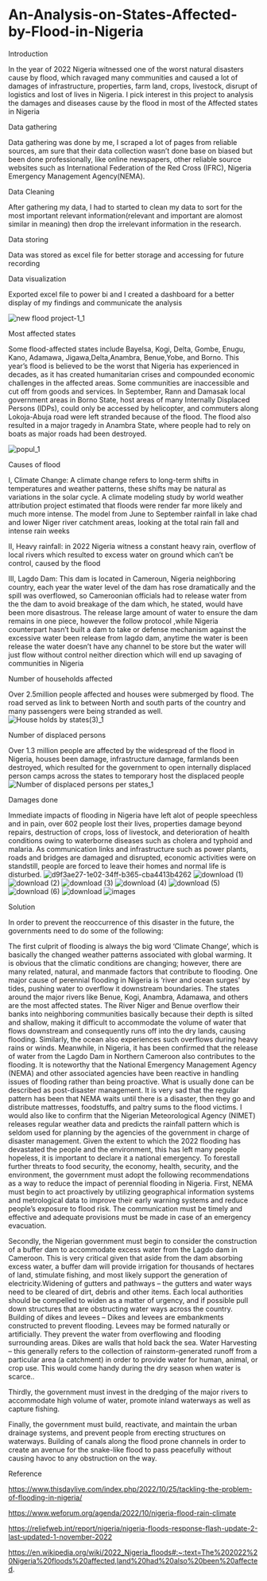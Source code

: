 # An-Analysis-on-States-Affected-by-Flood-in-Nigeria
Introduction

In the year of 2022 Nigeria witnessed one of the worst natural disasters cause by flood, which ravaged many communities and caused a lot of damages of infrastructure, properties, farm land, crops, livestock, disrupt of logistics and lost of lives in Nigeria.
I pick interest in this project to analysis the damages and diseases cause by the flood in most of the Affected states in Nigeria 

Data gathering

Data gathering was done by me, I scraped a lot of pages from reliable sources, am sure that their data collection wasn’t done base on biased but been done professionally, like online newspapers, other reliable source websites such as International Federation of the Red Cross (IFRC), Nigeria Emergency Management Agency(NEMA).

Data Cleaning

After gathering my data, I had to started to clean my data to sort for the most important relevant information(relevant and important are alomost similar in meaning)  then drop the irrelevant information in the research.

Data storing 

Data was stored as excel file for better storage and accessing for future recording

Data visualization 

Exported excel file to power bi and I created a dashboard for a better display of my findings and communicate the analysis

![new flood project-1_1](https://user-images.githubusercontent.com/116484191/209190215-ebd65fce-ad03-42fa-843a-d44fbb39beaa.jpg)

Most affected states

Some flood-affected states include Bayelsa, Kogi, Delta, Gombe, Enugu, Kano, Adamawa, Jigawa,Delta,Anambra, Benue,Yobe, and Borno. This year’s flood is believed to be the worst that Nigeria has experienced in decades, as it has created humanitarian crises and compounded economic challenges in the affected areas. Some communities are inaccessible and cut off from goods and services. In September, Rann and Damasak local government areas in Borno State, host areas of many Internally Displaced Persons (IDPs), could only be accessed by helicopter, and commuters along Lokoja-Abuja road were left stranded because of the flood. The flood also resulted in a major tragedy in Anambra State, where people had to rely on boats as major roads had been destroyed.

![popul_1](https://user-images.githubusercontent.com/116484191/209220589-48c26575-f16f-455e-8dac-a0fd64bb7193.jpg)

Causes of flood

I, Climate Change:
A climate change refers to long-term shifts in temperatures and weather patterns, these shifts may be natural as variations in the solar cycle.
  A climate modeling study by world weather attribution project estimated that floods were render far more likely and much more intense. The model from June to September rainfall in lake chad and lower Niger river catchment areas, looking at the total rain fall and intense rain weeks

II, Heavy rainfall: 
in 2022 Nigeria witness a constant heavy rain, overflow of local rivers which resulted to excess water on ground which can’t be control, caused by the flood

III, Lagdo Dam: 
This dam is located in Cameroun, Nigeria neighboring country, each year the water level of the dam has rose dramatically and the spill was overflowed, so Cameroonian officials had to release water from the the dam to avoid breakage of the dam which, he stated, would have been more disastrous. The release large amount of water to ensure the dam remains in one piece, however the follow protocol ,while Nigeria counterpart hasn’t built a dam to take or defense mechanism against the excessive water been release from lagdo dam, anytime the water is been release the water doesn’t have any channel to be store but the water will just flow without control neither direction which will end up savaging of communities in Nigeria

Number of households affected

Over 2.5million people affected and houses were submerged by flood. The road served as link to between North and south parts of the country and many passengers were being stranded as well.
![House holds by states(3)_1](https://user-images.githubusercontent.com/116484191/209191375-1a6579a2-eafe-49d9-8a80-a8f02efe8e34.jpg)

Number of displaced persons 

Over 1.3 million people are affected by the widespread of the flood in Nigeria, houses been damage, infrastructure damage, farmlands been destroyed, which resulted for the government to open internally displaced person camps across the states to temporary host the displaced people
![Number of displaced persons per states_1](https://user-images.githubusercontent.com/116484191/209192047-4b33902f-eff2-4952-b162-9e0ce2cb3f11.jpg)

Damages done

Immediate impacts of flooding in Nigeria have left alot of people speechless and in pain, over 602 people lost their lives, properties damage beyond repairs, destruction of crops, loss of livestock, and deterioration of health conditions owing to waterborne diseases such as cholera and typhoid and malaria. As communication links and infrastructure such as power plants, roads and bridges are damaged and disrupted, economic activities were on standstill, people are forced to leave their homes and normal life is disturbed.
![d9f3ae27-1e02-34ff-b365-cba4413b4262](https://user-images.githubusercontent.com/116484191/209201912-ded2ab33-a123-4041-b2f0-4829a345104e.jpg)
![download (1)](https://user-images.githubusercontent.com/116484191/209201916-02d7771d-b2fc-46be-bdbe-3e1c8c960e00.jpg)
![download (2)](https://user-images.githubusercontent.com/116484191/209201919-cd501e95-5d08-469d-8cd8-2ca5a0a42489.jpg)
![download (3)](https://user-images.githubusercontent.com/116484191/209201921-e76b0a91-aa75-491c-a5b2-47d2b4433639.jpg)
![download (4)](https://user-images.githubusercontent.com/116484191/209201926-df563073-a065-4fd3-b64f-47200c9fa93c.jpg)
![download (5)](https://user-images.githubusercontent.com/116484191/209201931-15d429f9-e49b-468c-b7ab-961415cfd516.jpg)
![download (6)](https://user-images.githubusercontent.com/116484191/209201935-b03ce334-c7ac-4955-bec2-ca3f1cf7930d.jpg)
![download](https://user-images.githubusercontent.com/116484191/209201936-6ad92c88-d414-4de3-8b4f-1176ec074dd7.jpg)
![images](https://user-images.githubusercontent.com/116484191/209201937-d97fd5a5-e0e4-4034-96a3-5d6d6ae6b3ff.jpg)

Solution


In order to prevent the reoccurrence of this disaster in the future, the governments need to do some of the following: 

The first culprit of flooding is always the big word ‘Climate Change’, which is basically the changed weather patterns associated with global warming. It is obvious that the climatic conditions are changing; however, there are many related, natural, and manmade factors that contribute to flooding. One major cause of perennial flooding in Nigeria is ‘river and ocean surges’ by tides, pushing water to overflow it downstream boundaries. The states around the major rivers like Benue, Kogi, Anambra, Adamawa, and others are the most affected states. The River Niger and Benue overflow their banks into neighboring communities basically because their depth is silted and shallow, making it difficult  to accommodate the volume of water that flows downstream and consequently runs off into the dry lands, causing flooding.
    Similarly, the ocean also experiences such overflows during heavy rains or winds. Meanwhile, in Nigeria, it has been confirmed that the release of water from the Lagdo Dam in Northern Cameroon also contributes to the flooding.
It is noteworthy that the National Emergency Management Agency (NEMA) and other associated agencies have been reactive in handling issues of flooding rather than being proactive. What is usually done can be described as post-disaster management. It is very sad that the regular pattern has been that NEMA waits until there is a disaster, then they go and distribute mattresses, foodstuffs, and paltry sums to the flood victims. I would also like to confirm that the Nigerian Meteorological Agency (NIMET) releases regular weather data and predicts the rainfall pattern which is seldom used for planning by the agencies of the government in charge of disaster management. Given the extent to which the 2022 flooding has devastated the people and the environment, this has left many people hopeless, it is important to declare it a national emergency.
To forestall further threats to food security, the economy, health, security, and the environment, the government must adopt the following recommendations as a way to reduce the impact of perennial flooding in Nigeria.
First, NEMA must begin to act proactively by utilizing geographical information systems and metrological data to improve their early warning systems and reduce people’s exposure to flood risk. The communication must be timely and effective and adequate provisions must be made in case of an emergency evacuation.

Secondly, the Nigerian government must begin to consider the construction of a buffer dam to accommodate excess water from the Lagdo dam in Cameroon. This is very critical given that aside from the dam absorbing excess water, a buffer dam will provide irrigation for thousands of hectares of land, stimulate fishing, and most likely support the generation of electricity.Widening of gutters and pathways – the gutters and water ways need to be cleared of dirt, debris and other items. Each local authorities should be compelled to widen as a matter of urgency, and if possible pull down structures that are obstructing water ways across the country.
Building of dikes and levees – Dikes and levees are embankments constructed to prevent flooding. Levees may be formed naturally or artificially. They prevent the water from overflowing and flooding surrounding areas. Dikes are walls that hold back the sea.
Water Harvesting – this generally refers to the collection of rainstorm-generated runoff from a particular area (a catchment) in order to provide water for human, animal, or crop use. This would come handy during the dry season when water is scarce..

Thirdly, the government must invest in the dredging of the major rivers to accommodate high volume of water, promote inland waterways as well as capture fishing.

Finally, the government must build, reactivate, and maintain the urban drainage systems, and prevent people from erecting structures on waterways.
Building of canals along the flood prone channels in order to create an avenue for the snake-like flood to pass peacefully without causing havoc to any obstruction on the way.



Reference

https://www.thisdaylive.com/index.php/2022/10/25/tackling-the-problem-of-flooding-in-nigeria/

https://www.weforum.org/agenda/2022/10/nigeria-flood-rain-climate

https://reliefweb.int/report/nigeria/nigeria-floods-response-flash-update-2-last-updated-1-november-2022

https://en.wikipedia.org/wiki/2022_Nigeria_floods#:~:text=The%202022%20Nigeria%20floods%20affected,land%20had%20also%20been%20affected.


